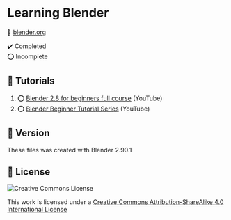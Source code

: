 # Learning Blender

:link: [blender.org](https://www.blender.org/)

:heavy_check_mark: Completed  
:o: Incomplete

## :beginner: Tutorials

1. :o: [Blender 2.8 for beginners full course](https://www.youtube.com/playlist?list=PLn3ukorJv4vs_eSJUQPxBRaDS8PrVmIri) (YouTube)
2. :o: [Blender Beginner Tutorial Series](https://www.youtube.com/playlist?list=PLjEaoINr3zgEq0u2MzVgAaHEBt--xLB6U) (YouTube)

## :memo: Version

These files was created with Blender 2.90.1

## :page_with_curl: License

![Creative Commons License]([https://link](https://i.creativecommons.org/l/by-sa/4.0/88x31.png))

This work is licensed under a [Creative Commons Attribution-ShareAlike 4.0 International License](http://creativecommons.org/licenses/by-sa/4.0/)
